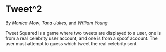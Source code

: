 Tweet^2
=============

By _Monica Mow_, _Tana Jukes_, and _William Young_

Tweet Squared is a game where two tweets are displayed to a user, one is from a real celebrity user account, and one is from a spoof account. The user must attempt to guess which tweet the real celebrity sent.
